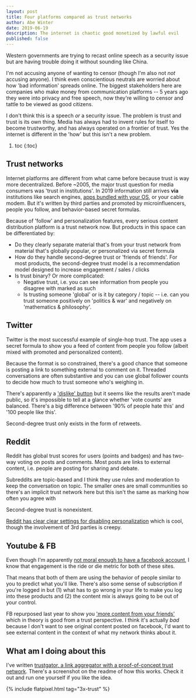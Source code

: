 ```yaml
---
layout: post
title: Four platforms compared as trust networks
author: Abe Winter
date: 2019-06-19
description: The internet is chaotic good monetized by lawful evil
published: false
---
```


Western governments are trying to recast online speech as a security issue but are having trouble doing it without sounding like China.

I'm not accusing anyone of wanting to censor (though I'm also not *not* accusing anyone). I think even conscientious neutrals are worried about how 'bad information' spreads online. The biggest stakeholders here are companies who make money from communication platforms -- 5 years ago they were into privacy and free speech, now they're willing to censor and tattle to be viewed as good citizens.

I don't think this is a speech *or* a security issue. The problem is trust and trust is its own thing. Media has always had to invent rules for itself to become trustworthy, and has always operated on a frontier of trust. Yes the internet is different in the 'how' but this isn't a new problem.

1. toc
{:toc}

## Trust networks

Internet platforms are different from what came before because trust is way more decentralized. Before ~2005, the major trust question for media consumers was 'trust in institutions'. In 2019 information still arrives **via** institutions like search engines, [apps bundled with your OS](https://www.apple.com/apple-news/), or your cable modem. But it's written by third parties and promoted by microinfluencers, people you follow, and behavior-based secret formulas.

Because of 'follow' and personalization features, every serious content distribution platform is a trust network now. But products in this space can be differentiated by:

* Do they clearly separate material that's from your trust network from material that's globally popular, or personalized via secret formula
* How do they handle second-degree trust or 'friends of friends'. For most products, the second-degree trust model is a recommendation model designed to increase engagement / sales / clicks
* Is trust binary? Or more complicated:
    - Negative trust, i.e. you can see information from people you disagree with marked as such
    - Is trusting someone 'global' or is it by category / topic -- i.e. can you trust someone positively on 'politics & war' and negatively on 'mathematics & philosophy'.

## Twitter

Twitter is the most successful example of single-hop trust. The app uses a secret formula to show you a feed of content from people you follow (albeit mixed with promoted and personalized content).

Because the format is so constrained, there's a good chance that someone is posting a link to something external to comment on it. Threaded conversations are often substantive and you can use global follower counts to decide how much to trust someone who's weighing in.

There's apparently a ['dislike' button](https://mashable.com/2017/04/13/twitter-has-a-dislike-tweet-option/) but it seems like the results aren't made public, so it's impossible to tell at a glance whether 'vote counts' are balanced. There's a big difference between '90% of people hate this' and '100 people like this'.

Second-degree trust only exists in the form of retweets.

## Reddit

Reddit has global trust scores for users (points and badges) and has two-way voting on posts and comments. Most posts are links to external content, i.e. people are posting for sharing and debate.

Subreddits are topic-based and I think they use rules and moderation to keep the conversation on topic. The smaller ones are small communities so there's an implicit trust network here but this isn't the same as marking how often you agree with 

Second-degree trust is nonexistent.

[Reddit has clear clear settings for disabling personalization](https://www.reddit.com/personalization) which is cool, though the involvement of 3rd parties is creepy.

## Youtube & FB

Even though I'm apparently [not moral enough to have a facebook account](https://youtu.be/m57gzA2JCcM?t=841), I know that engagement is the ride or die metric for both of these sites.

That means that both of them are using the behavior of people similar to you to predict what you'll like. There's also some sense of subscription if you're logged in but (1) what has to go wrong in your life to make you log into these products and (2) the content mix is always going to be out of your control.

FB repurposed last year to show you ['more content from your friends'](https://www.vox.com/2018/1/11/16881160/facebook-mark-zuckerberg-news-feed-algorithm-content-video-friends-family-media-publishers) which in theory is good from a trust perspective. I think it's actually *bad* because I don't want to see original content posted on facebook, I'd want to see external content in the context of what my network thinks about it.

## What am I doing about this 

I've written [trustgator, a link aggregator with a proof-of-concept trust network](https://github.com/abe-winter/trustgator). There's a screenshot on the readme of how this works. Check it out and run one yourself if you like the idea.

{% include flatpixel.html tag="3x-trust" %}
